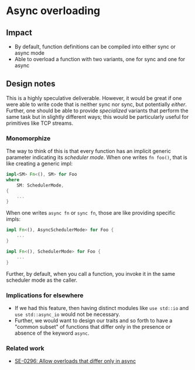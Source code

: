# Async overloading

## Impact

* By default, function definitions can be compiled into either sync or async mode
* Able to overload a function with two variants, one for sync and one for async

## Design notes

This is a highly speculative deliverable. However, it would be great if one were able to write code that is neither sync nor sync, but potentially *either*. Further, one should be able to provide *specialized* variants that perform the same task but in slightly different ways; this would be particularly useful for primitives like TCP streams.

### Monomorphize

The way to think of this is that every function has an implicit generic parameter indicating its *scheduler mode*. When one writes `fn foo()`, that is like creating a generic impl:

```rust
impl<SM> Fn<(), SM> for Foo 
where 
    SM: SchedulerMode,
{
    ...
}
```

When one writes `async fn` or `sync fn`, those are like providing specific impls:

```rust
impl Fn<(), AsyncSchedulerMode> for Foo {
    ...
}

impl Fn<(), SchedulerMode> for Foo {
    ...
}
```

Further, by default, when you call a function, you invoke it in the same scheduler mode as the caller.

### Implications for elsewhere

* If we had this feature, then having distinct modules like `use std::io` and `use std::async_io` would not be necessary.
* Further, we would want to design our traits and so forth to have a "common subset" of functions that differ only in the presence or absence of the keyword `async`.

### Related work

* [SE-0296: Allow overloads that differ only in async](https://github.com/apple/swift-evolution/pull/1392)